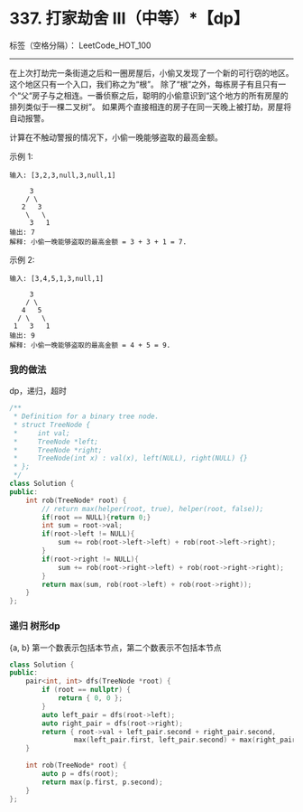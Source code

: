 ﻿# 337. 打家劫舍 III（中等）*【dp】

标签（空格分隔）： LeetCode_HOT_100

---

在上次打劫完一条街道之后和一圈房屋后，小偷又发现了一个新的可行窃的地区。这个地区只有一个入口，我们称之为“根”。 除了“根”之外，每栋房子有且只有一个“父“房子与之相连。一番侦察之后，聪明的小偷意识到“这个地方的所有房屋的排列类似于一棵二叉树”。 如果两个直接相连的房子在同一天晚上被打劫，房屋将自动报警。

计算在不触动警报的情况下，小偷一晚能够盗取的最高金额。

示例 1:

    输入: [3,2,3,null,3,null,1]
    
         3
        / \
       2   3
        \   \ 
         3   1
    输出: 7 
    解释: 小偷一晚能够盗取的最高金额 = 3 + 3 + 1 = 7.

示例 2:

    输入: [3,4,5,1,3,null,1]
    
         3
        / \
       4   5
      / \   \ 
     1   3   1
    输出: 9
    解释: 小偷一晚能够盗取的最高金额 = 4 + 5 = 9.



### 我的做法   
dp，递归，超时
``` C++
/**
 * Definition for a binary tree node.
 * struct TreeNode {
 *     int val;
 *     TreeNode *left;
 *     TreeNode *right;
 *     TreeNode(int x) : val(x), left(NULL), right(NULL) {}
 * };
 */
class Solution {
public:
    int rob(TreeNode* root) {
        // return max(helper(root, true), helper(root, false));
        if(root == NULL){return 0;}
        int sum = root->val;
        if(root->left != NULL){
            sum += rob(root->left->left) + rob(root->left->right);
        }
        if(root->right != NULL){
            sum += rob(root->right->left) + rob(root->right->right);
        }
        return max(sum, rob(root->left) + rob(root->right));
    }
};
```

### 递归 树形dp
{a, b} 第一个数表示包括本节点，第二个数表示不包括本节点
``` C++
class Solution {
public:
    pair<int, int> dfs(TreeNode *root) {
        if (root == nullptr) {
            return { 0, 0 };
        }
        auto left_pair = dfs(root->left);
        auto right_pair = dfs(root->right);
        return { root->val + left_pair.second + right_pair.second, 
                max(left_pair.first, left_pair.second) + max(right_pair.first, right_pair.second) };
    }
    
    int rob(TreeNode* root) {
        auto p = dfs(root);
        return max(p.first, p.second);
    }
};
```
